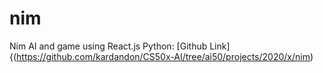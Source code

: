 # nim
Nim AI and game using React.js
Python: 
[Github Link]{(https://github.com/kardandon/CS50x-AI/tree/ai50/projects/2020/x/nim)
